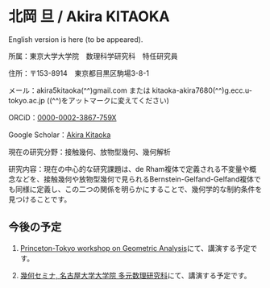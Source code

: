 # 北岡 旦 / Akira KITAOKA

English version is here (to be appeared).


所属：東京大学大学院　数理科学研究科　特任研究員

住所：〒153-8914　東京都目黒区駒場3-8-1

メール：akira5kitaoka(^^)gmail.com または kitaoka-akira7680(^^)g.ecc.u-tokyo.ac.jp
((^^)をアットマークに変えてください)

ORCiD：[0000-0002-3867-759X](https://orcid.org/0000-0002-3867-759X)

Google Scholar：[Akira Kitaoka](https://scholar.google.com/citations?hl=ja&user=Cho6jckAAAAJ)

現在の研究分野：接触幾何、放物型幾何、幾何解析

研究内容：現在の中心的な研究課題は、de Rham複体で定義される不変量や概念などを、接触幾何や放物型幾何で見られるBernstein-Gelfand-Gelfand複体でも同様に定義し、この二つの関係を明らかにすることで、幾何学的な制約条件を見つけることです。


## 今後の予定

1. [Princeton-Tokyo workshop on Geometric Analysis](https://sites.google.com/view/princeton-tokyo-ga-2020)にて、講演する予定です。

1. [幾何セミナ, 名古屋大学大学院 多元数理研究科](https://sites.google.com/site/geometryseminarnagoya/)にて、講演する予定です。
